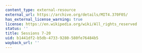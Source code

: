 ```yaml
---
content_type: external-resource
external_url: https://archive.org/details/MIT4.370F05/
has_external_license_warning: true
license: https://en.wikipedia.org/wiki/All_rights_reserved
status: ''
title: Sessions 7-20
uid: b1441df2-b5db-4733-9280-580fe76484b5
wayback_url: ''
---
```

